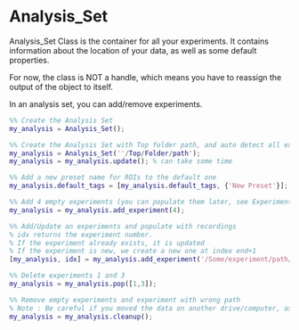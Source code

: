 # Analysis_Set

Analysis_Set Class is the container for all your experiments. It contains information about the location of your data, as well as some default properties.

For now, the class is NOT a handle, which means you have to reassign the output of the object to itself.

In an analysis set, you can add/remove experiments.

```matlab
%% Create the Analysis Set
my_analysis = Analysis_Set();

%% Create the Analysis Set with Top folder path, and auto detect all experiments
my_analysis = Analysis_Set(''/Top/Folder/path');
my_analysis = my_analysis.update(); % can take some time

%% Add a new preset name for ROIs to the default one
my_analysis.default_tags = [my_analysis.default_tags, {'New Preset'}];

%% Add 4 empty experiments (you can populate them later, see Experiment())
my_analysis = my_analysis.add_experiment(4);

%% Add/Update an experiments and populate with recordings
% idx returns the experiment number.
% If the experiment already exists, it is updated
% If the experiment is new, we create a new one at index end+1
[my_analysis, idx] = my_analysis.add_experiment('/Some/experiment/path/');

%% Delete experiments 1 and 3
my_analysis = my_analysis.pop([1,3]);

%% Remove empty experiments and experiment with wrong path
% Note : Be careful if you moved the data on another drive/computer, as it may be detected as an incorrect path and removed
my_analysis = my_analysis.cleanup();

```





